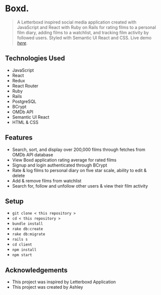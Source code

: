 # Boxd.
> A Letterboxd inspired social media application created with JavaScript and React with Ruby on Rails for rating films to a personal film diary, adding films to a watchlist, and tracking film activity by followed users. Styled with Semantic UI React and CSS.
> Live demo [_here_](film-app.onrender.com/). 

## Technologies Used
- JavaScript
- React
- Redux
- React Router
- Ruby
- Rails
- PostgreSQL
- BCrypt
- OMDb API
- Semantic UI React
- HTML & CSS

## Features
- Search, sort, and display over 200,000 films through fetches from OMDb API database
- View Boxd application rating average for rated films
- Signup and login authenticated through BCrypt
- Rate & log films to personal diary on five star scale, ability to edit & delete
- Add & remove films from watchlist
- Search for, follow and unfollow other users & view their film activity

## Setup
- ` git clone < this repository > `
- ` cd < this repository > `
- ` bundle install `
- ` rake db:create `
- ` rake db:migrate `
- ` rails s `
- ` cd client `
- ` npm install `
- ` npm start `

## Acknowledgements
- This project was inspired by Letterboxd Application
- This project was created by Ashley